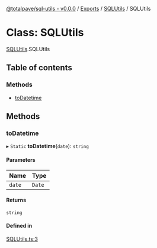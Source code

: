 [@totalpave/sql-utils - v0.0.0](../README.md) / [Exports](../modules.md) / [SQLUtils](../modules/SQLUtils.md) / SQLUtils

# Class: SQLUtils

[SQLUtils](../modules/SQLUtils.md).SQLUtils

## Table of contents

### Methods

- [toDatetime](SQLUtils.SQLUtils-1.md#todatetime)

## Methods

### toDatetime

▸ `Static` **toDatetime**(`date`): `string`

#### Parameters

| Name | Type |
| :------ | :------ |
| `date` | `Date` |

#### Returns

`string`

#### Defined in

[SQLUtils.ts:3](https://github.com/totalpave/sql-utils/blob/4c29d1f/src/SQLUtils.ts#L3)
